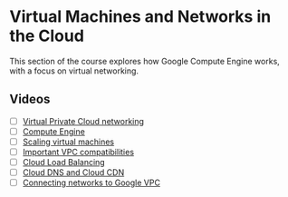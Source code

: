 
# Virtual Machines and Networks in the Cloud

This section of the course explores how Google Compute Engine works, with a focus on virtual networking.

## Videos

- [ ] [Virtual Private Cloud networking](https://www.youtube.com/watch?v=mM2qQ-p8YU0&t=138s)
- [ ] [Compute Engine](https://www.youtube.com/watch?v=6mPm1Pkg4JY)
- [ ] [Scaling virtual machines](https://www.youtube.com/watch?v=nvzvVriZco8)
- [ ] [Important VPC compatibilities](https://www.youtube.com/watch?v=glseYa6urqo)
- [ ] [Cloud Load Balancing](https://www.youtube.com/watch?v=sJS2I3sYdps&t=145s)
- [ ] [Cloud DNS and Cloud CDN](https://www.youtube.com/watch?v=64o_Nt6YPtA&t=105s)
- [ ] [Connecting networks to Google VPC](https://www.youtube.com/watch?v=LevkskZVjR8&t=178s)
